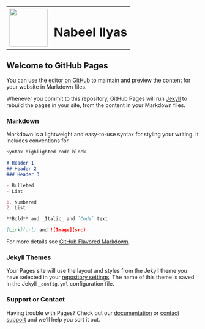 <table border=0 cellpadding=0 cellspacing=0>
  <tr> 
    <td><img src="https://codemovement.pk/wp-content/uploads/2014/10/KAF_3205.png" width=100 /></td>
    <td><h1>Nabeel Ilyas</h1></td>
  </tr>
</table>
   

## Welcome to GitHub Pages

You can use the [editor on GitHub](https://github.com/nabeel-ilyas/nabeel-ilyas.github.io/edit/master/index.md) to maintain and preview the content for your website in Markdown files.

Whenever you commit to this repository, GitHub Pages will run [Jekyll](https://jekyllrb.com/) to rebuild the pages in your site, from the content in your Markdown files.

### Markdown

Markdown is a lightweight and easy-to-use syntax for styling your writing. It includes conventions for

```markdown
Syntax highlighted code block

# Header 1
## Header 2
### Header 3

- Bulleted
- List

1. Numbered
2. List

**Bold** and _Italic_ and `Code` text

[Link](url) and ![Image](src)
```

For more details see [GitHub Flavored Markdown](https://guides.github.com/features/mastering-markdown/).

### Jekyll Themes

Your Pages site will use the layout and styles from the Jekyll theme you have selected in your [repository settings](https://github.com/nabeel-ilyas/nabeel-ilyas.github.io/settings). The name of this theme is saved in the Jekyll `_config.yml` configuration file.

### Support or Contact

Having trouble with Pages? Check out our [documentation](https://help.github.com/categories/github-pages-basics/) or [contact support](https://github.com/contact) and we’ll help you sort it out.
